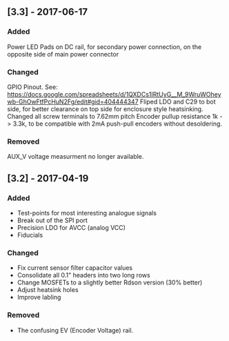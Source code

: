 
## [3.3] - 2017-06-17
### Added
Power LED
Pads on DC rail, for secondary power connection, on the opposite side of main power connector

### Changed
GPIO Pinout. See: https://docs.google.com/spreadsheets/d/1QXDCs1IRtUyG__M_9WruWOheywb-GhOwFtfPcHuN2Fg/edit#gid=404444347
Fliped LDO and C29 to bot side, for better clearance on top side for enclosure style heatsinking.
Changed all screw terminals to 7.62mm pitch
Encoder pullup resistance 1k -> 3.3k, to be compatible with 2mA push-pull encoders without desoldering.

### Removed
AUX_V voltage measurment no longer available.


## [3.2] - 2017-04-19
### Added
* Test-points for most interesting analogue signals
* Break out of the SPI port
* Precision LDO for AVCC (analog VCC)
* Fiducials

### Changed
* Fix current sensor filter capacitor values
* Consolidate all 0.1" headers into two long rows
* Change MOSFETs to a slightly better Rdson version (30% better)
* Adjust heatsink holes
* Improve labling

### Removed
* The confusing EV (Encoder Voltage) rail.
